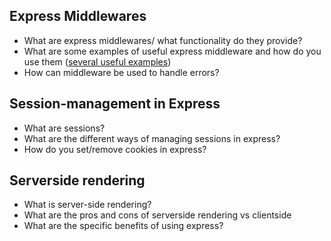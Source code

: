 

## Express Middlewares
- What are express middlewares/ what functionality do they provide?
- What are some examples of useful express middleware and 
how do you use them ([several useful examples](https://blog.jscrambler.com/setting-up-5-useful-middlewares-for-an-express-api/))
- How can middleware be used to handle errors? 

## Session-management in Express
- What are sessions?
- What are the different ways of managing sessions in express?
- How do you set/remove cookies in express?

## Serverside rendering
- What is server-side rendering?
- What are the pros and cons of serverside rendering vs clientside
- What are the specific benefits of using express?


